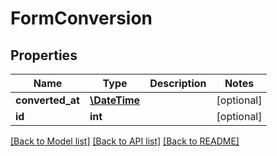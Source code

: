 # FormConversion

## Properties
Name | Type | Description | Notes
------------ | ------------- | ------------- | -------------
**converted_at** | [**\DateTime**](\DateTime.md) |  | [optional] 
**id** | **int** |  | [optional] 

[[Back to Model list]](../README.md#documentation-for-models) [[Back to API list]](../README.md#documentation-for-api-endpoints) [[Back to README]](../README.md)


